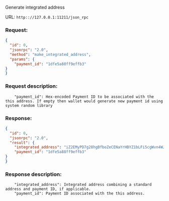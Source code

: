 Generate integrated address

URL: ```http:://127.0.0.1:11211/json_rpc```
### Request: 
```json
{
  "id": 0,
  "jsonrpc": "2.0",
  "method": "make_integrated_address",
  "params": {
    "payment_id": "1dfe5a88ff9effb3"
}
}
```
### Request description: 
```
    "payment_id": Hex-encoded Payment ID to be associated with the this address. If empty then wallet would generate new payment id using system random library

```
### Response: 
```json
{
  "id": 0,
  "jsonrpc": "2.0",
  "result": {
    "integrated_address": "iZ2EMyPD7g28hgBfboZeCENaYrHBYZ1bLFi5cgWvn4WJLaxfgs4kqG6cJi9ai2zrXWSCpsvRXit14gKjeijx6YPCLJEv6Fx4rVm1hdAGQFis",
    "payment_id": "1dfe5a88ff9effb3"
}
}
```
### Response description: 
```
    "integrated_address": Integrated address combining a standard address and payment ID, if applicable.
    "payment_id": Payment ID associated with the this address.

```

